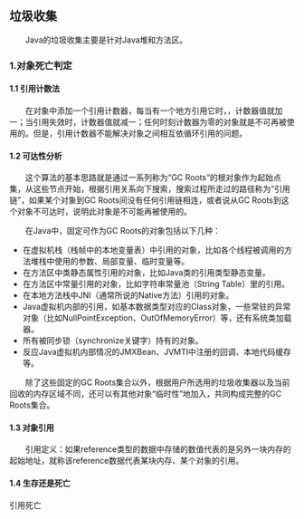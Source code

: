 ## 垃圾收集

&emsp;&emsp;Java的垃圾收集主要是针对Java堆和方法区。

### 1.对象死亡判定

#### 1.1 引用计数法

&emsp;&emsp;在对象中添加一个引用计数器，每当有一个地方引用它时，，计数器值就加一；当引用失效时，计数器值就减一；任何时刻计数器为零的对象就是不可再被使用的。但是，引用计数器不能解决对象之间相互依循环引用的问题。

#### 1.2 可达性分析

&emsp;&emsp;这个算法的基本思路就是通过一系列称为“GC Roots”的根对象作为起始点集，从这些节点开始，根据引用关系向下搜索，搜索过程所走过的路径称为“引用链”，如果某个对象到GC Roots间没有任何引用链相连，或者说从GC Roots到这个对象不可达时，说明此对象是不可能再被使用的。

&emsp;&emsp;在Java中，固定可作为GC Roots的对象包括以下几种：

* 在虚拟机栈（栈帧中的本地变量表）中引用的对象，比如各个线程被调用的方法堆栈中使用的参数、局部变量、临时变量等。
* 在方法区中类静态属性引用的对象，比如Java类的引用类型静态变量。
* 在方法区中常量引用的对象，比如字符串常量池（String Table）里的引用。
* 在本地方法栈中JNI（通常所说的Native方法）引用的对象。
* Java虚拟机内部的引用，如基本数据类型对应的Class对象，一些常驻的异常对象（比如NullPointException、OutOfMemoryError）等，还有系统类加载器。
* 所有被同步锁（synchronize关键字）持有的对象。
* 反应Java虚拟机内部情况的JMXBean、JVMTI中注册的回调、本地代码缓存等。

&emsp;&emsp;除了这些固定的GC Roots集合以外，根据用户所选用的垃圾收集器以及当前回收的内存区域不同，还可以有其他对象“临时性”地加入，共同构成完整的GC Roots集合。

#### 1.3 对象引用

&emsp;&emsp;引用定义：如果reference类型的数据中存储的数值代表的是另外一块内存的起始地址，就称该reference数据代表某块内存、某个对象的引用。

#### 1.4 生存还是死亡
引用死亡
